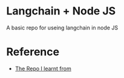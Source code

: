 # Langchain + Node JS

A basic repo for useing langchain in node JS

# Reference

-   [The Repo I learnt from](https://github.com/developersdigest/Get_Started_with_LangChain_in_Nodejs)
